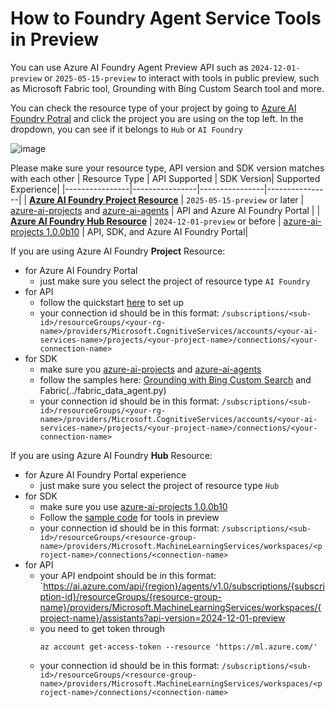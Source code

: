 # How to Foundry Agent Service Tools in Preview

You can use Azure AI Foundry Agent Preview API such as `2024-12-01-preview` or `2025-05-15-preview` to interact with tools in public preview, such as Microsoft Fabric tool, Grounding with Bing Custom Search tool and more. 

You can check the resource type of your project by going to [Azure AI Foundry Potral](https://ai.azure.com) and click the project you are using on the top left. In the dropdown, you can see if it belongs to `Hub` or `AI Foundry`

![image](https://github.com/user-attachments/assets/10023985-3a8d-4da1-a055-ad24cfc56ee5)

Please make sure your resource type, API version and SDK version matches with each other
| Resource Type | API Supported | SDK Version| Supported Experience| 
|----------------|----------------|----------------|----------------|
| [**Azure AI Foundry Project Resource**](https://learn.microsoft.com/en-us/azure/ai-foundry/concepts/architecture)    | `2025-05-15-preview` or later   | [azure-ai-projects](https://pypi.org/project/azure-ai-projects/) and [azure-ai-agents](https://pypi.org/project/azure-ai-agents/1.0.0b1)   | API and Azure AI Foundry Portal | 
| [**Azure AI Foundry Hub Resource**](https://learn.microsoft.com/en-us/azure/ai-foundry/concepts/architecture)   | `2024-12-01-preview` or before   | [azure-ai-projects 1.0.0b10](https://pypi.org/project/azure-ai-projects/1.0.0b10/)   | API, SDK, and Azure AI Foundry Portal| 

If you are using Azure AI Foundry **Project** Resource:
- for Azure AI Foundry Portal
  - just make sure you select the project of resource type `AI Foundry` 
- for API
  - follow the quickstart [here](https://learn.microsoft.com/en-us/azure/ai-services/agents/quickstart?pivots=rest-api) to set up 
  - your connection id should be in this format: `/subscriptions/<sub-id>/resourceGroups/<your-rg-name>/providers/Microsoft.CognitiveServices/accounts/<your-ai-services-name>/projects/<your-project-name>/connections/<your-connection-name>`
- for SDK
  - make sure you [azure-ai-projects](https://pypi.org/project/azure-ai-projects/) and [azure-ai-agents](https://pypi.org/project/azure-ai-agents/1.0.0b1)
  - follow the samples here: [Grounding with Bing Custom Search](../bing_custom_search.py) and Fabric(../fabric_data_agent.py)
  - your connection id should be in this format: `/subscriptions/<sub-id>/resourceGroups/<your-rg-name>/providers/Microsoft.CognitiveServices/accounts/<your-ai-services-name>/projects/<your-project-name>/connections/<your-connection-name>`


If you are using Azure AI Foundry **Hub** Resource:
- for Azure AI Foundry Portal experience
  - just make sure you select the project of resource type `Hub`
- for SDK
  - make sure you use [azure-ai-projects 1.0.0b10](https://pypi.org/project/azure-ai-projects/1.0.0b10/)
  - Follow the [sample code](./samples) for tools in preview
  - your connection id should be in this format: `/subscriptions/<sub-id>/resourceGroups/<resource-group-name>/providers/Microsoft.MachineLearningServices/workspaces/<project-name>/connections/<connection-name>`
- for API
  - your API endpoint should be in this format: `https://ai.azure.com/api/{region}/agents/v1.0/subscriptions/{subscription-id}/resourceGroups/{resource-group-name}/providers/Microsoft.MachineLearningServices/workspaces/{project-name}/assistants?api-version=2024-12-01-preview
  - you need to get token through
    ```azurecli
    az account get-access-token --resource 'https://ml.azure.com/'
    ```
  - your connection id should be in this format: `/subscriptions/<sub-id>/resourceGroups/<resource-group-name>/providers/Microsoft.MachineLearningServices/workspaces/<project-name>/connections/<connection-name>`
